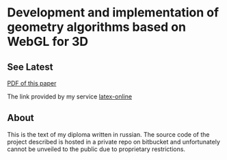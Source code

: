 # Development and implementation of geometry algorithms based on WebGL for 3D

## See Latest

[PDF of this paper](http://udalov.org:2700/compile?url=https%3A%2F%2Fraw.github.com%2Faslushnikov%2Fdiplom-latex%2Fmaster%2Fdiplom.tex)

The link provided by my service
[latex-online](https://github.com/aslushnikov/latex-online)

## About
This is the text of my diploma written in russian. The source code of the
project described is hosted in a private repo on bitbucket and
unfortunately cannot be unveiled to the public due to proprietary restrictions.

